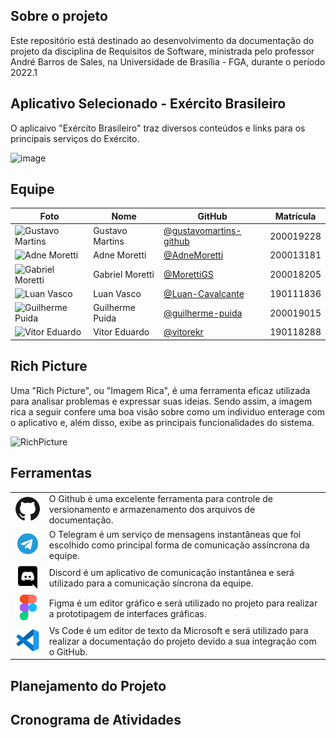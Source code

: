 ## Sobre o projeto

Este repositório está destinado ao desenvolvimento da documentação do projeto da disciplina de Requisitos de Software, ministrada pelo professor André Barros de Sales, na Universidade de Brasília - FGA, durante o período 2022.1

## Aplicativo Selecionado - Exército Brasileiro
O aplicaivo "Exército Brasileiro" traz diversos conteúdos e links para os principais serviços do Exército.

![image](https://user-images.githubusercontent.com/72039007/176435212-84167340-fa0f-41c9-8ea9-c608055ec031.png)

## Equipe
 Foto | Nome | GitHub | Matrícula |
 ---- | ---- | ------ | -------- |
<img src="https://github.com/gustavomartins-github.png" alt="Gustavo Martins" width="100">           | Gustavo Martins | [@gustavomartins-github](https://github.com/gustavomartins-github) | 200019228 |
<img src="https://github.com/AdneMoretti.png" alt="Adne Moretti" width="100">    | Adne Moretti  | [@AdneMoretti](https://github.com/AdneMoretti) | 200013181 |
<img src="https://github.com/MorettiGS.png" alt="Gabriel Moretti" width="100">        | Gabriel Moretti | [@MorettiGS](https://github.com/MorettiGS) | 200018205 |
<img src="https://github.com/Luan-Cavalcante.png" alt="Luan Vasco" width="100">              | Luan Vasco | [@Luan-Cavalcante](https://github.com/Luan-Cavalcante) | 190111836 |
<img src="https://github.com/guilherme-puida.png" alt="Guilherme Puida" width="100">   | Guilherme Puida | [@guilherme-puida](https://github.com/guilherme-puida) | 200019015 |
<img src="https://github.com/vitorekr.png" alt="Vitor Eduardo" width="100">   | Vitor Eduardo | [@vitorekr](https://github.com/vitorekr) | 190118288 |

## Rich Picture
Uma "Rich Picture", ou "Imagem Rica", é uma ferramenta eficaz utilizada para analisar problemas e expressar suas ideias. Sendo assim, a imagem rica a seguir confere uma boa visão sobre como um individuo enterage com o aplicativo e, além disso, exibe as principais funcionalidades do sistema.

![RichPicture](https://user-images.githubusercontent.com/72039007/176434935-ff151ae6-d131-4a45-8283-5868758f2d84.jpg)

## Ferramentas
|     |     | 
| :-: | :- |
| <img src="https://raw.githubusercontent.com/devicons/devicon/master/icons/github/github-original.svg" width="100"> | O Github é uma excelente ferramenta para controle de versionamento e armazenamento dos arquivos de documentação. |
| <img src="./assets/imagens/telegram.png" width="100"> | O Telegram é um serviço de mensagens instantâneas que foi escolhido como principal forma de comunicação assíncrona da equipe. |
| <img src="./assets/imagens/discord.svg" width="100"> | Discord é um aplicativo de comunicação instantânea e será utilizado para a comunicação síncrona da equipe. |
| <img src="./assets/imagens/figma.svg" width="100"> | Figma é um editor gráfico e será utilizado no projeto para realizar a prototipagem de interfaces gráficas. |
| <img src="./assets/imagens/vscode.svg" width="100"> | Vs Code é um editor de texto da Microsoft e será utilizado para realizar a documentação do projeto devido a sua integração com o GitHub. |

## Planejamento do Projeto

## Cronograma de Atividades

